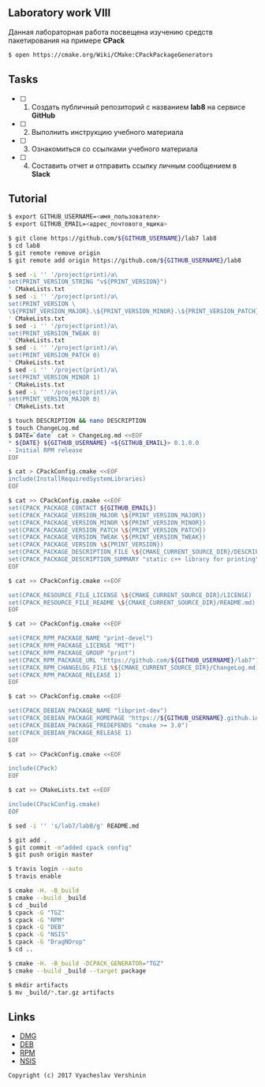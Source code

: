 ## Laboratory work VIII

Данная лабораторная работа посвещена изучению средств пакетирования на примере **CPack**

```bash
$ open https://cmake.org/Wiki/CMake:CPackPackageGenerators
```

## Tasks

- [ ] 1. Создать публичный репозиторий с названием **lab8** на сервисе **GitHub**
- [ ] 2. Выполнить инструкцию учебного материала
- [ ] 3. Ознакомиться со ссылками учебного материала
- [ ] 4. Составить отчет и отправить ссылку личным сообщением в **Slack**

## Tutorial

```bash
$ export GITHUB_USERNAME=<имя_пользователя>
$ export GITHUB_EMAIL=<адрес_почтового_ящика>
```

```bash
$ git clone https://github.com/${GITHUB_USERNAME}/lab7 lab8
$ cd lab8
$ git remote remove origin
$ git remote add origin https://github.com/${GITHUB_USERNAME}/lab8
```

```bash
$ sed -i '' '/project(print)/a\
set(PRINT_VERSION_STRING "v${PRINT_VERSION}")
' CMakeLists.txt
$ sed -i '' '/project(print)/a\
set(PRINT_VERSION \
\${PRINT_VERSION_MAJOR}.\${PRINT_VERSION_MINOR}.\${PRINT_VERSION_PATCH}.\${PRINT_VERSION_TWEAK})
' CMakeLists.txt
$ sed -i '' '/project(print)/a\
set(PRINT_VERSION_TWEAK 0)
' CMakeLists.txt
$ sed -i '' '/project(print)/a\
set(PRINT_VERSION_PATCH 0)
' CMakeLists.txt
$ sed -i '' '/project(print)/a\ 
set(PRINT_VERSION_MINOR 1)
' CMakeLists.txt
$ sed -i '' '/project(print)/a\ 
set(PRINT_VERSION_MAJOR 0)
' CMakeLists.txt
```

```bash
$ touch DESCRIPTION && nano DESCRIPTION
$ touch ChangeLog.md
$ DATE=`date` cat > ChangeLog.md <<EOF
* ${DATE} ${GITHUB_USERNAME} <${GITHUB_EMAIL}> 0.1.0.0
- Initial RPM release
EOF
```

```bash
$ cat > CPackConfig.cmake <<EOF
include(InstallRequiredSystemLibraries)
EOF
```

```bash
$ cat >> CPackConfig.cmake <<EOF
set(CPACK_PACKAGE_CONTACT ${GITHUB_EMAIL})
set(CPACK_PACKAGE_VERSION_MAJOR \${PRINT_VERSION_MAJOR})
set(CPACK_PACKAGE_VERSION_MINOR \${PRINT_VERSION_MINOR})
set(CPACK_PACKAGE_VERSION_PATCH \${PRINT_VERSION_PATCH})
set(CPACK_PACKAGE_VERSION_TWEAK \${PRINT_VERSION_TWEAK})
set(CPACK_PACKAGE_VERSION \${PRINT_VERSION})
set(CPACK_PACKAGE_DESCRIPTION_FILE \${CMAKE_CURRENT_SOURCE_DIR}/DESCRIPTION)
set(CPACK_PACKAGE_DESCRIPTION_SUMMARY "static c++ library for printing")
EOF
```

```bash
$ cat >> CPackConfig.cmake <<EOF

set(CPACK_RESOURCE_FILE_LICENSE \${CMAKE_CURRENT_SOURCE_DIR}/LICENSE)
set(CPACK_RESOURCE_FILE_README \${CMAKE_CURRENT_SOURCE_DIR}/README.md)
EOF
```

```bash
$ cat >> CPackConfig.cmake <<EOF

set(CPACK_RPM_PACKAGE_NAME "print-devel")
set(CPACK_RPM_PACKAGE_LICENSE "MIT")
set(CPACK_RPM_PACKAGE_GROUP "print")
set(CPACK_RPM_PACKAGE_URL "https://github.com/${GITHUB_USERNAME}/lab7")
set(CPACK_RPM_CHANGELOG_FILE \${CMAKE_CURRENT_SOURCE_DIR}/ChangeLog.md)
set(CPACK_RPM_PACKAGE_RELEASE 1)
EOF
```

```bash
$ cat >> CPackConfig.cmake <<EOF

set(CPACK_DEBIAN_PACKAGE_NAME "libprint-dev")
set(CPACK_DEBIAN_PACKAGE_HOMEPAGE "https://${GITHUB_USERNAME}.github.io/lab7")
set(CPACK_DEBIAN_PACKAGE_PREDEPENDS "cmake >= 3.0")
set(CPACK_DEBIAN_PACKAGE_RELEASE 1)
EOF
```

```bash
$ cat >> CPackConfig.cmake <<EOF

include(CPack)
EOF
```

```bash
$ cat >> CMakeLists.txt <<EOF

include(CPackConfig.cmake)
EOF 
```

```bash
$ sed -i '' 's/lab7/lab8/g' README.md
```

```bash
$ git add .
$ git commit -m"added cpack config"
$ git push origin master
```

```bash
$ travis login --auto
$ travis enable
```

```bash
$ cmake -H. -B_build
$ cmake --build _build
$ cd _build
$ cpack -G "TGZ"
$ cpack -G "RPM"
$ cpack -G "DEB"
$ cpack -G "NSIS"
$ cpack -G "DragNDrop"
$ cd ..
```

```bash
$ cmake -H. -B_build -DCPACK_GENERATOR="TGZ"
$ cmake --build _build --target package
```

```bash
$ mkdir artifacts
$ mv _build/*.tar.gz artifacts
```

## Links

- [DMG](https://cmake.org/cmake/help/latest/module/CPackDMG.html)
- [DEB](https://cmake.org/cmake/help/latest/module/CPackDeb.html)
- [RPM](https://cmake.org/cmake/help/latest/module/CPackRPM.html)
- [NSIS](https://cmake.org/cmake/help/latest/module/CPackNSIS.html)

```
Copyright (c) 2017 Vyacheslav Vershinin
```
